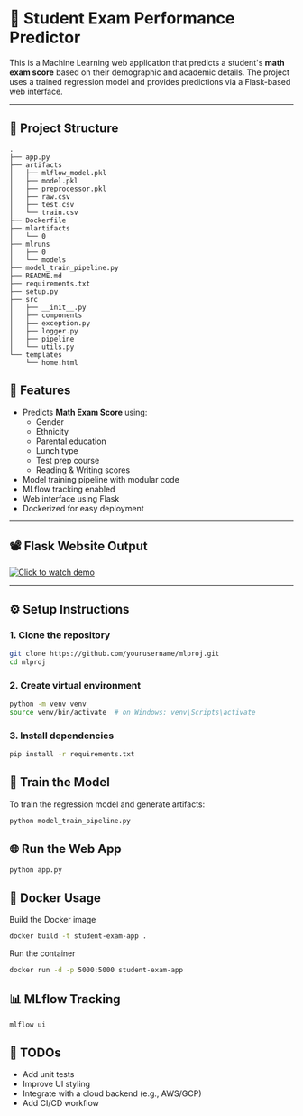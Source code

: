 # 🧠 Student Exam Performance Predictor

This is a Machine Learning web application that predicts a student's **math exam score** based on their demographic and academic details. The project uses a trained regression model and provides predictions via a Flask-based web interface.

---

## 📁 Project Structure
```
.
├── app.py
├── artifacts
│   ├── mlflow_model.pkl
│   ├── model.pkl
│   ├── preprocessor.pkl
│   ├── raw.csv
│   ├── test.csv
│   └── train.csv
├── Dockerfile
├── mlartifacts
│   └── 0
├── mlruns
│   ├── 0
│   └── models
├── model_train_pipeline.py
├── README.md
├── requirements.txt
├── setup.py
├── src
│   ├── __init__.py
│   ├── components
│   ├── exception.py
│   ├── logger.py
│   ├── pipeline
│   └── utils.py
└── templates
    └── home.html
```

## 🚀 Features

- Predicts **Math Exam Score** using:
  - Gender
  - Ethnicity
  - Parental education
  - Lunch type
  - Test prep course
  - Reading & Writing scores
- Model training pipeline with modular code
- MLflow tracking enabled
- Web interface using Flask
- Dockerized for easy deployment

---
## 📽 Flask Website Output

[![Click to watch demo](./assets/demo-thumb.png)](https://github.com/user-attachments/assets/6ec086a5-3aca-485f-9759-fdea836b0dd3)

---

## ⚙️ Setup Instructions

### 1. Clone the repository

```bash
git clone https://github.com/yourusername/mlproj.git
cd mlproj
```

### 2. Create virtual environment
```bash
python -m venv venv
source venv/bin/activate  # on Windows: venv\Scripts\activate
```
### 3. Install dependencies
```bash
pip install -r requirements.txt
```
## 🧪 Train the Model
To train the regression model and generate artifacts:
```bash
python model_train_pipeline.py
```

## 🌐 Run the Web App
```bash
python app.py
```
## 🐳 Docker Usage
Build the Docker image
```bash
docker build -t student-exam-app .
```
Run the container
```bash
docker run -d -p 5000:5000 student-exam-app
```

## 📊 MLflow Tracking
```bash
mlflow ui
```

## 📌 TODOs
- Add unit tests
- Improve UI styling
- Integrate with a cloud backend (e.g., AWS/GCP)
- Add CI/CD workflow

